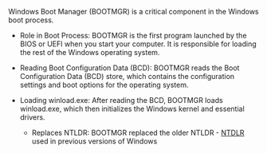 Windows Boot Manager (BOOTMGR) is a critical component in the Windows boot process.

- Role in Boot Process: BOOTMGR is the first program launched by the BIOS or UEFI when you start your computer. It is responsible for loading the rest of the Windows operating system.

- Reading Boot Configuration Data (BCD): BOOTMGR reads the Boot Configuration Data (BCD) store, which contains the configuration settings and boot options for the operating system.

- Loading winload.exe: After reading the BCD, BOOTMGR loads winload.exe, which then initializes the Windows kernel and essential drivers.


    - Replaces NTLDR: BOOTMGR replaced the older NTLDR - [NTDLR](Additional_Information/NTDLR.md) used in previous versions of Windows
